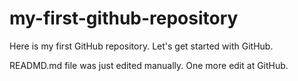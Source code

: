 # my-first-github-repository
Here is my first GitHub repository. Let's get started with GitHub.

READMD.md file was just edited manually. One more edit at GitHub.
